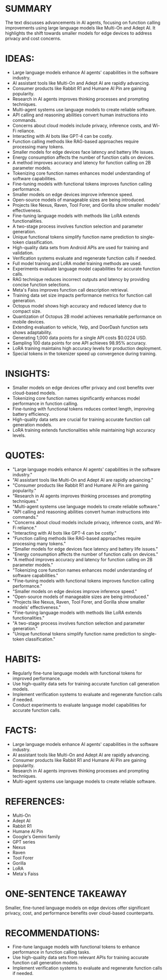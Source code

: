 # SUMMARY
The text discusses advancements in AI agents, focusing on function calling improvements using large language models like Multi-On and Adept AI. It highlights the shift towards smaller models for edge devices to address privacy and cost concerns.

# IDEAS:
- Large language models enhance AI agents' capabilities in the software industry.
- AI assistant tools like Multi-On and Adept AI are rapidly advancing.
- Consumer products like Rabbit R1 and Humane AI Pin are gaining popularity.
- Research in AI agents improves thinking processes and prompting techniques.
- Multi-agent systems use language models to create reliable software.
- API calling and reasoning abilities convert human instructions into commands.
- Concerns about cloud models include privacy, inference costs, and Wi-Fi reliance.
- Interacting with AI bots like GPT-4 can be costly.
- Function calling methods like RAG-based approaches require processing many tokens.
- Smaller models for edge devices face latency and battery life issues.
- Energy consumption affects the number of function calls on devices.
- A method improves accuracy and latency for function calling on 2B parameter models.
- Tokenizing core function names enhances model understanding of software capabilities.
- Fine-tuning models with functional tokens improves function calling performance.
- Smaller models on edge devices improve inference speed.
- Open-source models of manageable sizes are being introduced.
- Projects like Nexus, Raven, Tool Forer, and Gorilla show smaller models' effectiveness.
- Fine-tuning language models with methods like LoRA extends functionalities.
- A two-stage process involves function selection and parameter generation.
- Unique functional tokens simplify function name prediction to single-token classification.
- High-quality data sets from Android APIs are used for training and validation.
- Verification systems evaluate and regenerate function calls if needed.
- Full model training and LoRA model training methods are used.
- Experiments evaluate language model capabilities for accurate function calls.
- RAG technique reduces incorrect outputs and latency by providing concise function selections.
- Meta's Faiss improves function call description retrieval.
- Training data set size impacts performance metrics for function call generation.
- Octopus model shows high accuracy and reduced latency due to compact size.
- Quantization of Octopus 2B model achieves remarkable performance on mobile devices.
- Extending evaluation to vehicle, Yelp, and DoorDash function sets shows adaptability.
- Generating 1,000 data points for a single API costs $0.0224 USD.
- Sampling 100 data points for one API achieves 98.95% accuracy.
- LoRA training maintains high accuracy levels for production deployment.
- Special tokens in the tokenizer speed up convergence during training.

# INSIGHTS:
- Smaller models on edge devices offer privacy and cost benefits over cloud-based models.
- Tokenizing core function names significantly enhances model performance in function calling.
- Fine-tuning with functional tokens reduces context length, improving battery efficiency.
- High-quality data sets are crucial for training accurate function call generation models.
- LoRA training extends functionalities while maintaining high accuracy levels.

# QUOTES:
- "Large language models enhance AI agents' capabilities in the software industry."
- "AI assistant tools like Multi-On and Adept AI are rapidly advancing."
- "Consumer products like Rabbit R1 and Humane AI Pin are gaining popularity."
- "Research in AI agents improves thinking processes and prompting techniques."
- "Multi-agent systems use language models to create reliable software."
- "API calling and reasoning abilities convert human instructions into commands."
- "Concerns about cloud models include privacy, inference costs, and Wi-Fi reliance."
- "Interacting with AI bots like GPT-4 can be costly."
- "Function calling methods like RAG-based approaches require processing many tokens."
- "Smaller models for edge devices face latency and battery life issues."
- "Energy consumption affects the number of function calls on devices."
- "A method improves accuracy and latency for function calling on 2B parameter models."
- "Tokenizing core function names enhances model understanding of software capabilities."
- "Fine-tuning models with functional tokens improves function calling performance."
- "Smaller models on edge devices improve inference speed."
- "Open-source models of manageable sizes are being introduced."
- "Projects like Nexus, Raven, Tool Forer, and Gorilla show smaller models' effectiveness."
- "Fine-tuning language models with methods like LoRA extends functionalities."
- "A two-stage process involves function selection and parameter generation."
- "Unique functional tokens simplify function name prediction to single-token classification."

# HABITS:
- Regularly fine-tune language models with functional tokens for improved performance.
- Use high-quality data sets for training accurate function call generation models.
- Implement verification systems to evaluate and regenerate function calls if needed.
- Conduct experiments to evaluate language model capabilities for accurate function calls.

# FACTS:
- Large language models enhance AI agents' capabilities in the software industry.
- AI assistant tools like Multi-On and Adept AI are rapidly advancing.
- Consumer products like Rabbit R1 and Humane AI Pin are gaining popularity.
- Research in AI agents improves thinking processes and prompting techniques.
- Multi-agent systems use language models to create reliable software.

# REFERENCES:
- Multi-On
- Adept AI
- Rabbit R1
- Humane AI Pin
- Google's Gemini family
- GPT series
- Nexus
- Raven
- Tool Forer
- Gorilla
- LoRA
- Meta's Faiss

# ONE-SENTENCE TAKEAWAY
Smaller, fine-tuned language models on edge devices offer significant privacy, cost, and performance benefits over cloud-based counterparts.

# RECOMMENDATIONS:
- Fine-tune language models with functional tokens to enhance performance in function calling tasks.
- Use high-quality data sets from relevant APIs for training accurate function call generation models.
- Implement verification systems to evaluate and regenerate function calls if needed.